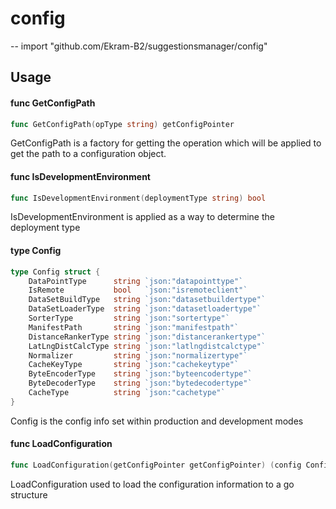 # config
--
    import "github.com/Ekram-B2/suggestionsmanager/config"


## Usage

#### func  GetConfigPath

```go
func GetConfigPath(opType string) getConfigPointer
```
GetConfigPath is a factory for getting the operation which will be applied to
get the path to a configuration object.

#### func  IsDevelopmentEnvironment

```go
func IsDevelopmentEnvironment(deploymentType string) bool
```
IsDevelopmentEnvironment is applied as a way to determine the deployment type

#### type Config

```go
type Config struct {
	DataPointType      string `json:"datapointtype"`
	IsRemote           bool   `json:"isremoteclient"`
	DataSetBuildType   string `json:"datasetbuildertype"`
	DataSetLoaderType  string `json:"datasetloadertype"`
	SorterType         string `json:"sortertype"`
	ManifestPath       string `json:"manifestpath"`
	DistanceRankerType string `json:"distancerankertype"`
	LatLngDistCalcType string `json:"latlngdistcalctype"`
	Normalizer         string `json:"normalizertype"`
	CacheKeyType       string `json:"cachekeytype"`
	ByteEncoderType    string `json:"byteencodertype"`
	ByteDecoderType    string `json:"bytedecodertype"`
	CacheType          string `json:"cachetype"`
}
```

Config is the config info set within production and development modes

#### func  LoadConfiguration

```go
func LoadConfiguration(getConfigPointer getConfigPointer) (config Config, err error)
```
LoadConfiguration used to load the configuration information to a go structure

